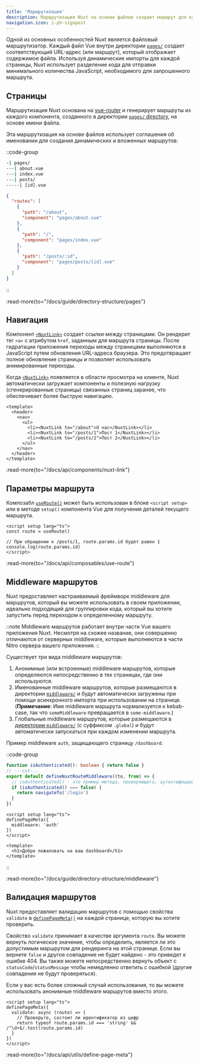 ```yaml
---
title: 'Маршрутизация'
description: Маршрутизация Nuxt на основе файлов создает маршрут для каждого файла в директории pages/.
navigation.icon: i-ph-signpost
---
```


Одной из основных особенностей Nuxt является файловый маршрутизатор. Каждый файл Vue внутри директории [`pages/`](/docs/guide/directory-structure/pages) создает соответствующий URL-адрес (или маршрут), который отображает содержимое файла. Используя динамические импорты для каждой страницы, Nuxt использует разделение кода для отправки минимального количества JavaScript, необходимого для запрошенного маршрута.

## Страницы

Маршрутизация Nuxt основана на [vue-router](https://router.vuejs.org) и генерирует маршруты из каждого компонента, созданного в директории [`pages/` directory](/docs/guide/directory-structure/pages), на основе имени файла.

Эта маршрутизация на основе файлов использует соглашения об именовании для создания динамических и вложенных маршрутов:

::code-group

```bash [Структура директории]
-| pages/
---| about.vue
---| index.vue
---| posts/
-----| [id].vue
```

```json [Сгенерированный файл роутера]
{
  "routes": [
    {
      "path": "/about",
      "component": "pages/about.vue"
    },
    {
      "path": "/",
      "component": "pages/index.vue"
    },
    {
      "path": "/posts/:id",
      "component": "pages/posts/[id].vue"
    }
  ]
}
```

::

:read-more{to="/docs/guide/directory-structure/pages"}

## Навигация

Компонент [`<NuxtLink>`](/docs/api/components/nuxt-link) создает ссылки между страницами. Он рендерит тег `<a>` с атрибутом `href`, заданным для маршрута страницы. После гидратации приложения переходы между страницами выполняются в JavaScript путем обновления URL-адреса браузера. Это предотвращает полное обновление страницы и позволяет использовать анимированные переходы.

Когда [`<NuxtLink>`](/docs/api/components/nuxt-link) появляется в области просмотра на клиенте, Nuxt автоматически загружает компоненты и полезную нагрузку (сгенерированные страницы) связанных страниц заранее, что обеспечивает более быструю навигацию.

```vue [pages/app.vue]
<template>
  <header>
    <nav>
      <ul>
        <li><NuxtLink to="/about">О нас</NuxtLink></li>
        <li><NuxtLink to="/posts/1">Пост 1</NuxtLink></li>
        <li><NuxtLink to="/posts/2">Пост 2</NuxtLink></li>
      </ul>
    </nav>
  </header>
</template>
```

:read-more{to="/docs/api/components/nuxt-link"}

## Параметры маршрута

Композабл [`useRoute()`](/docs/api/composables/use-route) может быть использован в блоке `<script setup>` или в методе `setup()` компонента Vue для получения деталей текущего маршрута.

```vue twoslash [pages/posts/[id\\].vue]
<script setup lang="ts">
const route = useRoute()

// При обращении к /posts/1, route.params.id будет равен 1
console.log(route.params.id)
</script>
```

:read-more{to="/docs/api/composables/use-route"}

## Middleware маршрутов

Nuxt предоставляет настраиваемый фреймворк middleware для маршрутов, который вы можете использовать в своем приложении, идеально подходящий для группировки кода, который вы хотите запустить перед переходом к определенному маршруту.

::note
Middleware маршрутов работает внутри части Vue вашего приложения Nuxt. Несмотря на схожее название, они совершенно отличаются от серверных middleware, которые выполняются в части Nitro сервера вашего приложения.
::

Существует три вида middleware маршрутов:

1. Анонимные (или встроенные) middleware маршрутов, которые определяются непосредственно в тех страницах, где они используются.
2. Именованные middleware маршрутов, которые размещаются в директории [`middleware/`](/docs/guide/directory-structure/middleware) и будут автоматически загружены при помощи асинхронного импорта при использовании на странице. (**Примечание**: Имя middleware маршрута нормализуется к kebab-case, так что `someMiddleware` превращается в `some-middleware`.)
3. Глобальные middleware маршрутов, которые размещаются в [директории `middleware/`](/docs/guide/directory-structure/middleware) (с суффиксом `.global`) и будут автоматически запускаться при каждом изменении маршрута.

Пример middleware `auth`, защищающего страницу `/dashboard`:

::code-group

```ts twoslash [middleware/auth.ts]
function isAuthenticated(): boolean { return false }
// ---cut---
export default defineNuxtRouteMiddleware((to, from) => {
  // isAuthenticated() - это пример метода, проверяющего, аутентифицирован ли пользователь.
  if (isAuthenticated() === false) {
    return navigateTo('/login')
  }
})
```

```vue twoslash [pages/dashboard.vue]
<script setup lang="ts">
definePageMeta({
  middleware: 'auth'
})
</script>

<template>
  <h1>Добро пожаловать на ваш dashboard</h1>
</template>
```

::

:read-more{to="/docs/guide/directory-structure/middleware"}

## Валидация маршрутов

Nuxt предоставляет валидацию маршрутов с помощью свойства `validate` в [`definePageMeta()`](/docs/api/utils/define-page-meta) на каждой странице, которую вы хотите проверить.

Свойство `validate` принимает в качестве аргумента `route`. Вы можете вернуть логическое значение, чтобы определить, является ли это допустимым маршрутом для рендеринга на этой странице. Если вы вернете `false` и другое совпадение не будет найдено - это приведет к ошибке 404. Вы также можете непосредственно вернуть объект с `statusCode`/`statusMessage` чтобы немедленно ответить с ошибкой (другие совпадения не будут проверяться).

Если у вас есть более сложный случай использования, то вы можете использовать анонимные middleware маршрутов вместо этого.

```vue twoslash [pages/posts/[id\\].vue]
<script setup lang="ts">
definePageMeta({
  validate: async (route) => {
    // Проверьте, состоит ли идентификатор из цифр
    return typeof route.params.id === 'string' && /^\d+$/.test(route.params.id)
  }
})
</script>
```

:read-more{to="/docs/api/utils/define-page-meta"}
